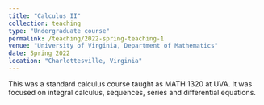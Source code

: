 ```yaml
---
title: "Calculus II"
collection: teaching
type: "Undergraduate course"
permalink: /teaching/2022-spring-teaching-1
venue: "University of Virginia, Department of Mathematics"
date: Spring 2022
location: "Charlottesville, Virginia"
---
```


This was a standard calculus course taught as MATH 1320 at UVA. It was focused on integral calculus, sequences, series and differential equations.
